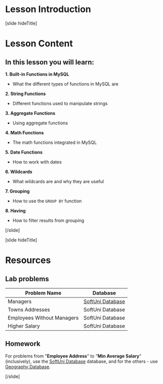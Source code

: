 # Lesson Introduction

[slide hideTitle]

# Lesson Content

## In this lesson you will learn:

**1. Built-in Functions in MySQL**
- What the different types of functions in MySQL are

**2. String Functions**
- Different functions used to manipulate strings

**3. Aggregate Functions**
- Using aggregate functions

**4. Math Functions**
- The math functions integrated in MySQL

**5. Date Functions**
- How to work with dates

**6. Wildcards**
- What wildcards are and why they are useful

**7. Grouping**
- How to use the `GROUP BY` function

**8. Having**
- How to filter results from grouping
    
[/slide]

[slide hideTitle]
# Resources

## Lab problems

|**Problem Name**|**Database**|
|---|---|
|Managers|[SoftUni Database]()|
|Towns Addresses|SoftUni Database|
|Employees Without Managers|SoftUni Database|
|Higher Salary|SoftUni Database|


## Homework

For problems from "**Employee Address**" to "**Min Average Salary**" (inclusively), use the [SoftUni Database]() database, and for the others - use [Geography Database]().

[/slide]